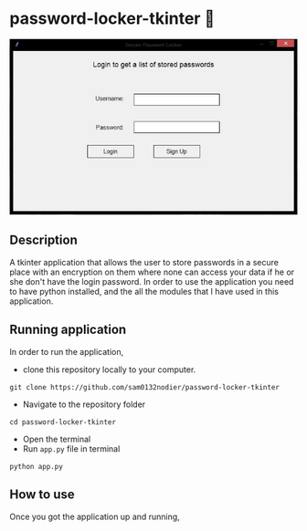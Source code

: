 # password-locker-tkinter :100:

![App screenshot](./img/screenshot.JPG)

## Description
A tkinter application that allows the user to store passwords in a secure place with an encryption on them where none can access your data if he or she don't have the login password. In order to use the application you need to have python installed, and the all the modules that I have used in this application.

## Running application
In order to run the application,
- clone this repository locally to your computer.
```
git clone https://github.com/sam0132nodier/password-locker-tkinter
```
- Navigate to the repository folder
```
cd password-locker-tkinter
```
- Open the terminal
- Run `app.py` file in terminal
```
python app.py
```

## How to use
Once you got the application up and running, 